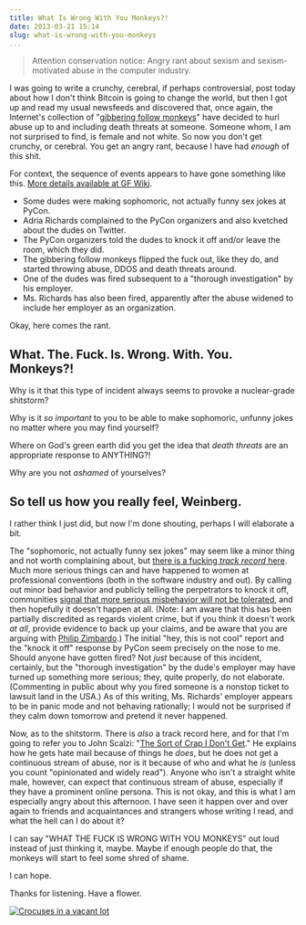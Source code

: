 ```yaml
---
title: What Is Wrong With You Monkeys?!
date: 2013-03-21 15:14
slug: what-is-wrong-with-you-monkeys
...
```


> Attention conservation notice: Angry rant about sexism and
> sexism-motivated abuse in the computer industry.

I was going to write a crunchy, cerebral, if perhaps controversial,
post today about how I don't think Bitcoin is going to change the
world, but then I got up and read my usual newsfeeds and discovered
that, once again, the Internet's collection of
"[gibbering follow monkeys](http://whatever.scalzi.com/2013/01/31/troll-report-active-with-increasing-chance-of-stupid/)"
have decided to hurl abuse up to and including death threats at
someone.  Someone whom, I am not surprised to find, is female and not
white. So now you don't get crunchy, or cerebral. You get an angry
rant, because I have had _enough_ of this shit.

<!--more-->

For context, the sequence of events appears to have gone something
like
this. [More details available at GF Wiki](http://geekfeminism.wikia.com/wiki/PyCon_2013_forking_and_dongles_incident).

* Some dudes were making sophomoric, not actually funny sex jokes at
  PyCon.
* Adria Richards complained to the PyCon organizers and also kvetched
  about the dudes on Twitter.
* The PyCon organizers told the dudes to knock it off and/or leave the
  room, which they did.
* The gibbering follow monkeys flipped the fuck out, like they do, and
  started throwing abuse, DDOS and death threats around.
* One of the dudes was fired subsequent to a "thorough investigation"
  by his employer.
* Ms. Richards has also been fired, apparently after the abuse widened
  to include her employer as an organization.

Okay, here comes the rant.

## What. The. Fuck. Is. Wrong. With. You. Monkeys?!

Why is it that this type of incident always seems to provoke a
nuclear-grade shitstorm?

Why is it _so important_ to you to be able to make sophomoric, unfunny
jokes no matter where you may find yourself?

Where on God's green earth did you get the idea that _death threats_
are an appropriate response to ANYTHING?!

Why are you not _ashamed_ of yourselves?

## So tell us how you really feel, Weinberg.

I rather think I just did, but now I'm done shouting, perhaps I will
elaborate a bit.

The "sophomoric, not actually funny sex jokes" may seem like a minor
thing and not worth complaining about, but
[there is a fucking _track record_ here](http://geekfeminism.wikia.com/wiki/Timeline_of_incidents). Much
more serious things can and have happened to women at professional
conventions (both in the software industry and out). By calling out
minor bad behavior and publicly telling the perpetrators to knock it
off, communities
[signal that more serious misbehavior will not be tolerated](http://www.theatlantic.com/magazine/archive/1982/03/broken-windows/304465/?single_page=true),
and then hopefully it doesn't happen at all. (Note: I am aware that
this has been partially discredited as regards violent crime, but if
you think it doesn't work _at all_, provide evidence to back up your
claims, and be aware that you are arguing with
[Philip Zimbardo](https://en.wikipedia.org/wiki/Philip_Zimbardo).) The
initial "hey, this is not cool" report and the "knock it off" response
by PyCon seem precisely on the nose to me. Should anyone have gotten
fired? Not _just_ because of this incident, certainly, but the
"thorough investigation" by the dude's employer may have turned up
something more serious; they, quite properly, do not
elaborate. (Commenting in public about why you fired someone is a
nonstop ticket to lawsuit land in the USA.) As of this writing,
Ms. Richards' employer appears to be in panic mode and not behaving
rationally; I would not be surprised if they calm down tomorrow and
pretend it never happened.

Now, as to the shitstorm. There is _also_ a track record here, and for
that I'm going to refer you to John Scalzi: "[The Sort of Crap I Don't
Get](http://whatever.scalzi.com/2011/08/31/the-sort-of-crap-i-dont-get/)."
He explains how he gets hate mail because of things he _does_, but he
does not get a continuous stream of abuse, nor is it because of who and
what he _is_ (unless you count "opinionated and widely read"). Anyone
who isn't a straight white male, however, can expect that continuous
stream of abuse, especially if they have a prominent online persona.
This is not okay, and this is what I am especially angry about this
afternoon. I have seen it happen over and over again to friends and
acquaintances and strangers whose writing I read, and what the hell can
I do about it?

I can say "WHAT THE FUCK IS WRONG WITH YOU MONKEYS" out loud instead of
just thinking it, maybe. Maybe if enough people do that, the monkeys
will start to feel some shred of shame.

I can hope.

Thanks for listening. Have a flower.

[![Crocuses in a vacant lot](https://farm9.staticflickr.com/8105/8530943959_2f768fa4e9_m.jpg)](http://www.flickr.com/photos/zackw/8530943959/)
